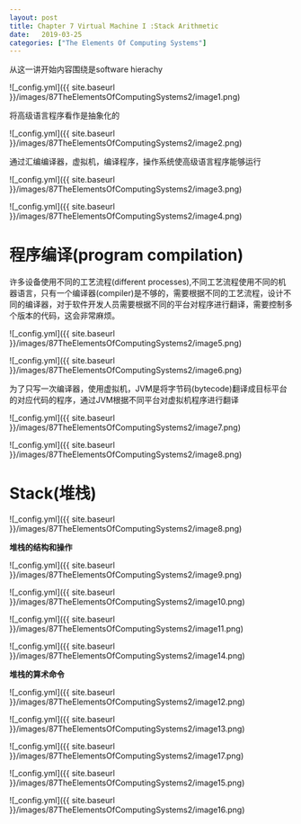 ```yaml
---
layout: post
title: Chapter 7 Virtual Machine I :Stack Arithmetic
date:   2019-03-25
categories: ["The Elements Of Computing Systems"]
---
```


从这一讲开始内容围绕是software hierachy

![_config.yml]({{ site.baseurl }}/images/87TheElementsOfComputingSystems2/image1.png)  

将高级语言程序看作是抽象化的

![_config.yml]({{ site.baseurl }}/images/87TheElementsOfComputingSystems2/image2.png)    

通过汇编编译器，虚拟机，编译程序，操作系统使高级语言程序能够运行

![_config.yml]({{ site.baseurl }}/images/87TheElementsOfComputingSystems2/image3.png)  

![_config.yml]({{ site.baseurl }}/images/87TheElementsOfComputingSystems2/image4.png)  



# 程序编译(program compilation)   

许多设备使用不同的工艺流程(different processes),不同工艺流程使用不同的机器语言，只有一个编译器(compiler)是不够的，需要根据不同的工艺流程，设计不同的编译器，对于软件开发人员需要根据不同的平台对程序进行翻译，需要控制多个版本的代码，这会非常麻烦。


![_config.yml]({{ site.baseurl }}/images/87TheElementsOfComputingSystems2/image5.png)  

![_config.yml]({{ site.baseurl }}/images/87TheElementsOfComputingSystems2/image6.png)  

为了只写一次编译器，使用虚拟机，JVM是将字节码(bytecode)翻译成目标平台的对应代码的程序，通过JVM根据不同平台对虚拟机程序进行翻译

![_config.yml]({{ site.baseurl }}/images/87TheElementsOfComputingSystems2/image7.png)  

![_config.yml]({{ site.baseurl }}/images/87TheElementsOfComputingSystems2/image8.png)  

# Stack(堆栈)  

![_config.yml]({{ site.baseurl }}/images/87TheElementsOfComputingSystems2/image8.png)  

**堆栈的结构和操作**

![_config.yml]({{ site.baseurl }}/images/87TheElementsOfComputingSystems2/image9.png)  

![_config.yml]({{ site.baseurl }}/images/87TheElementsOfComputingSystems2/image10.png)  

![_config.yml]({{ site.baseurl }}/images/87TheElementsOfComputingSystems2/image11.png)  

![_config.yml]({{ site.baseurl }}/images/87TheElementsOfComputingSystems2/image14.png) 

**堆栈的算术命令**

![_config.yml]({{ site.baseurl }}/images/87TheElementsOfComputingSystems2/image12.png) 

![_config.yml]({{ site.baseurl }}/images/87TheElementsOfComputingSystems2/image13.png)  

![_config.yml]({{ site.baseurl }}/images/87TheElementsOfComputingSystems2/image17.png)  

![_config.yml]({{ site.baseurl }}/images/87TheElementsOfComputingSystems2/image15.png)  

![_config.yml]({{ site.baseurl }}/images/87TheElementsOfComputingSystems2/image16.png)  
